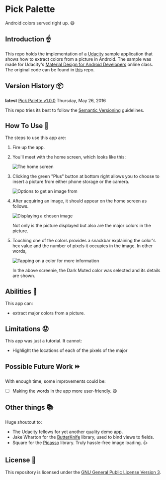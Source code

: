 # Pick Palette

Android colors served right up. :smile:

## Introduction :point_up:

This repo holds the implementation of a [Udacity](https://www.udacity.com/) sample application that shows how to extract colors from a picture in Android. The sample was made for Udacity's [Material Design for Android Developers](https://www.udacity.com/course/material-design-for-android-developers--ud862) online class. The original code can be found in [this](https://github.com/udacity/ud862-samples) repo.

## Version History :package:

**latest** 	[Pick Palette v1.0.0](https://github.com/joshua-kairu/pick-palette/releases/download/v.1.0.0/Pick-Palette-v1.0.0.apk) 	Thursday, May 26, 2016

This repo tries its best to follow the [Semantic Versioning](http://semver.org/) guidelines.

## How To Use :wrench:

The steps to use this app are:

1. Fire up the app.

2. You'll meet with the home screen, which looks like this:

	![The home screen](screenshots/main-activity-start-2016-05-26-230327.png) 

3. Clicking the green "Plus" button at bottom right allows you to choose to insert a picture from either phone storage or the camera.

	![Options to get an image from](screenshots/main-activity-choosing-an-image-2016-05-26-230356.png) 

4. After acquiring an image, it should appear on the home screen as follows.

	![Displaying a chosen image](screenshots/main-activity-display-color-info-2016-05-26-230504.png) 

	Not only is the picture displayed but also are the major colors in the picture.

5. Touching one of the colors provides a snackbar explaining the color's hex value and the number of pixels it occupies in the image. In other words,

	![Tapping on a color for more information](screenshots/main-activity-display-color-info-selected-dark-muted-2016-05-26-230504.png) 

	In the above screenie, the Dark Muted color was selected and its details are shown.

## Abilities :muscle:

This app can:
* extract major colors from a picture.

## Limitations :worried:

This app was just a tutorial. It cannot:
* Highlight the locations of each of the pixels of the major 

## Possible Future Work :fast_forward:

With enough time, some improvements could be:
- [ ] Making the words in the app more user-friendly. :smile:

## Other things :books:

Huge shoutout to:
* The Udacity fellows for yet another quality demo app.
* Jake Wharton for the [ButterKnife](http://jakewharton.github.io/butterknife/) library, used to bind views to fields.
* Square for the [Picasso](http://square.github.io/picasso/) library. Truly hassle-free image loading. :+1:

## License :lock_with_ink_pen:

This repository is licensed under the [GNU General Public License Version 3](http://www.gnu.org/licenses/gpl-3.0.en.html).
